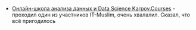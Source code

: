 - [Онлайн-школа анализа данных и Data Science Karpov.Courses](https://karpov.courses) - проходил один из участников IT-Muslim, очень хвалалил. Сказал, что всё пригодилось
